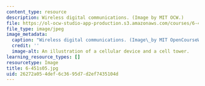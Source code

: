 ```yaml
---
content_type: resource
description: Wireless digital communications. (Image by MIT OCW.)
file: https://ol-ocw-studio-app-production.s3.amazonaws.com/courses/6-451-principles-of-digital-communication-ii-spring-2005/26272a054def6c3695d7d2ef7435104d_6-451s05.jpg
file_type: image/jpeg
image_metadata:
  caption: "Wireless digital communications. (Image\_by MIT OpenCourseWare.)"
  credit: ''
  image-alt: An illustration of a cellular device and a cell tower.
learning_resource_types: []
resourcetype: Image
title: 6-451s05.jpg
uid: 26272a05-4def-6c36-95d7-d2ef7435104d
---
```

